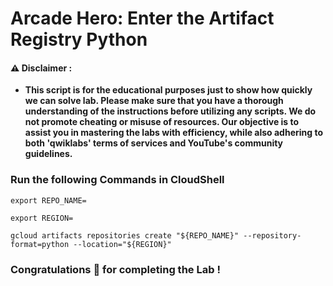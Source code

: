 #  Arcade Hero: Enter the Artifact Registry Python


#### ⚠️ Disclaimer :
- **This script is for the educational purposes just to show how quickly we can solve lab. Please make sure that you have a thorough understanding of the instructions before utilizing any scripts. We do not promote cheating or  misuse of resources. Our objective is to assist you in mastering the labs with efficiency, while also adhering to both 'qwiklabs' terms of services and YouTube's community guidelines.**

### Run the following Commands in CloudShell 

```
export REPO_NAME=
```
```
export REGION=
```
```
gcloud artifacts repositories create "${REPO_NAME}" --repository-format=python --location="${REGION}"
```


### Congratulations 🎉 for completing the Lab !
